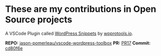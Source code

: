 # These are my contributions in Open Source projects

A VSCode Plugin called [WordPress Snippets](https://marketplace.visualstudio.com/items?itemName=wordpresstoolbox.wordpress-toolbox) by [wpprotools.io](https://wpprotools.io/).

**REPO:** [jason-pomerleau/vscode-wordpress-toolbox](https://github.com/jason-pomerleau/vscode-wordpress-toolbox)
**PR:** [PR17](https://github.com/jason-pomerleau/vscode-wordpress-toolbox/pull/17)
**Commit:** [cd80f6e](https://github.com/jason-pomerleau/vscode-wordpress-toolbox/commit/cd80f6e8cd1b565f15e4feedbad8cc175dea0170)
